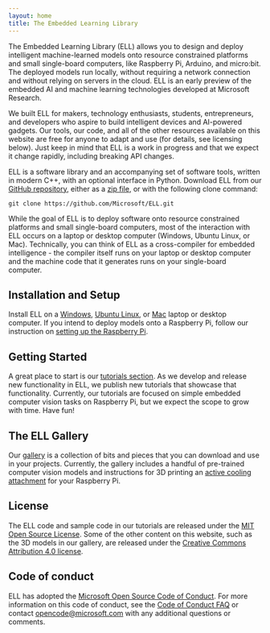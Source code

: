 ```yaml
---
layout: home
title: The Embedded Learning Library
---
```


The Embedded Learning Library (ELL) allows you to design and deploy intelligent machine-learned models onto resource constrained platforms and small single-board computers, like Raspberry Pi, Arduino, and micro:bit. The deployed models run locally, without requiring a network connection and without relying on servers in the cloud. ELL is an early preview of the embedded AI and machine learning technologies developed at Microsoft Research.

We built ELL for makers, technology enthusiasts, students, entrepreneurs, and developers who aspire to build intelligent devices and AI-powered gadgets. Our tools, our code, and all of the other resources available on this website are free for anyone to adapt and use (for details, see licensing below). Just keep in mind that ELL is a work in progress and that we expect it change rapidly, including breaking API changes.

ELL is a software library and an accompanying set of software tools, written in modern C++, with an optional interface in Python. Download ELL from our [GitHub repository](https://github.com/Microsoft/ELL), either as a [zip file](https://github.com/Microsoft/ELL/archive/master.zip), or with the following clone command:

    git clone https://github.com/Microsoft/ELL.git

While the goal of ELL is to deploy software onto resource constrained platforms and small single-board computers, most of the interaction with ELL occurs on a laptop or desktop computer (Windows, Ubuntu Linux, or Mac). Technically, you can think of ELL as a cross-compiler for embedded intelligence - the compiler itself runs on your laptop or desktop computer and the machine code that it generates runs on your single-board computer.

## Installation and Setup
Install ELL on a
[Windows](https://github.com/Microsoft/ELL/blob/master/INSTALL-Windows.md), [Ubuntu Linux](https://github.com/Microsoft/ELL/blob/master/INSTALL-Ubuntu.md), or [Mac](https://github.com/Microsoft/ELL/blob/master/INSTALL-Mac.md)
laptop or desktop computer. If you intend to deploy models onto a Raspberry Pi, follow our instruction on [setting up the Raspberry Pi](/ELL/tutorials/Setting-Up-your-Raspberry-Pi).

## Getting Started
A great place to start is our [tutorials section](/ELL/tutorials). As we develop and release new functionality in ELL, we publish new tutorials that showcase that functionality. Currently, our tutorials are focused on simple embedded computer vision tasks on Raspberry Pi, but we expect the scope to grow with time. Have fun!

## The ELL Gallery
Our [gallery](/ELL/gallery) is a collection of bits and pieces that you can download and use in your projects. Currently, the gallery includes a handful of pre-trained computer vision models and instructions for 3D printing an [active cooling attachment](/ELL/gallery/RPi-cooling) for your Raspberry Pi.

## License
The ELL code and sample code in our tutorials are released under the [MIT Open Source License](https://github.com/Microsoft/ELL/blob/master/LICENSE.txt). Some of the other content on this website, such as the 3D models in our gallery, are released under the [Creative Commons Attribution 4.0 license](https://creativecommons.org/licenses/by/4.0/).

## Code of conduct
ELL has adopted the [Microsoft Open Source Code of Conduct](https://opensource.microsoft.com/codeofconduct/). For more information on this code of conduct, see the [Code of Conduct FAQ](https://opensource.microsoft.com/codeofconduct/faq/) or contact [opencode@microsoft.com](mailto:opencode@microsoft.com) with any additional questions or comments.



